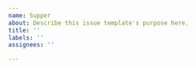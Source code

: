 ```yaml
---
name: Supper
about: Describe this issue template's purpose here.
title: ''
labels: ''
assignees: ''

---
```



